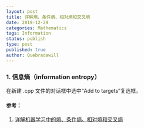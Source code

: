 ```yaml
---
layout: post
title: 详解熵、条件熵、相对熵和交叉熵
date: 2019-12-29
categories: Mathematics
tags: Information
status: publish
type: post
published: true
author: Quebradawill
---
```


### 1. 信息熵（information entropy）

在新建 .cpp 文件的对话框中选中“Add to targets”复选框。

#### 参考：

1. [详解机器学习中的熵、条件熵、相对熵和交叉熵](https://zhuanlan.zhihu.com/p/35379531)


